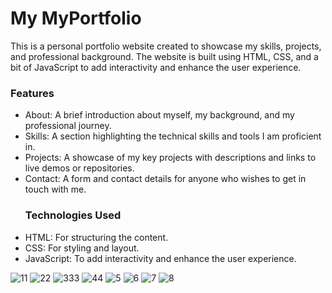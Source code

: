 
# My MyPortfolio
This is a personal portfolio website created to showcase my skills, projects, and professional background. The website is built using HTML, CSS, and a bit of JavaScript to add interactivity and enhance the user experience.
### Features
- About: A brief introduction about myself, my background, and my professional journey.
- Skills: A section highlighting the technical skills and tools I am proficient in.
- Projects: A showcase of my key projects with descriptions and links to live demos or repositories.
- Contact: A form and contact details for anyone who wishes to get in touch with me.
  ### Technologies Used
- HTML: For structuring the content.
- CSS: For styling and layout.
- JavaScript: To add interactivity and enhance the user experience.

  
![11](https://github.com/user-attachments/assets/45714f88-aae0-4a91-9e1f-b174d42f9d3f)
![22](https://github.com/user-attachments/assets/7f3041a6-a69e-498b-ade6-d0e6c42bb93a)
![333](https://github.com/user-attachments/assets/484069cd-0fbb-4b3f-a208-50d77e3cb3e8)
![44](https://github.com/user-attachments/assets/5a67e2eb-18c9-4159-8d4d-ade1de1f8d82)
![5](https://github.com/user-attachments/assets/77e18c23-77b0-4597-8cf7-7805acfea8e5)
![6](https://github.com/user-attachments/assets/980676fa-4631-4f14-8258-9b7372550cc6)
![7](https://github.com/user-attachments/assets/29cefac6-f634-4436-8968-95ad20a972a8)
![8](https://github.com/user-attachments/assets/7908834b-c489-4cbd-a6fe-fe38b8285484)


